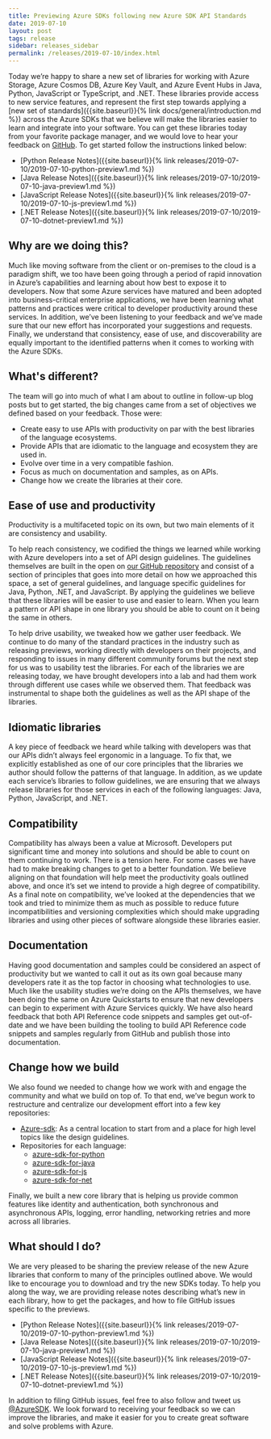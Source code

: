 ```yaml
---
title: Previewing Azure SDKs following new Azure SDK API Standards
date: 2019-07-10
layout: post
tags: release
sidebar: releases_sidebar
permalink: /releases/2019-07-10/index.html
---
```


Today we’re happy to share a new set of libraries for working with Azure Storage,  Azure Cosmos DB, Azure Key Vault, and Azure Event Hubs in Java, Python, JavaScript or TypeScript, and .NET. These libraries provide access to new service features, and represent the first step towards applying a [new set of standards]({{site.baseurl}}{% link docs/general/introduction.md %}) across the Azure SDKs that we believe will make the libraries easier to learn and integrate into your software. You can get these libraries today from your favorite package manager, and we would love to hear your feedback on [GitHub](https://github.com/azure/azure-sdk/issues/). To get started follow the instructions linked below:

* [Python Release Notes]({{site.baseurl}}{% link releases/2019-07-10/2019-07-10-python-preview1.md %})
* [Java Release Notes]({{site.baseurl}}{% link releases/2019-07-10/2019-07-10-java-preview1.md %})
* [JavaScript Release Notes]({{site.baseurl}}{% link releases/2019-07-10/2019-07-10-js-preview1.md %})
* [.NET Release Notes]({{site.baseurl}}{% link releases/2019-07-10/2019-07-10-dotnet-preview1.md %})

## Why are we doing this?

Much like moving software from the client or on-premises to the cloud is a paradigm shift, we too have been going through a period of rapid innovation in Azure’s capabilities and learning about how best to expose it to developers. Now that some Azure services have matured and been adopted into business-critical enterprise applications, we have been learning what patterns and practices were critical to developer productivity around these services. In addition, we’ve been listening to your feedback and we’ve made sure that our new effort has incorporated your suggestions and requests. Finally, we understand that consistency, ease of use, and discoverability are equally important to the identified patterns when it comes to working with the Azure SDKs.

## What's different?

The team will go into much of what I am about to outline in follow-up blog posts but to get started, the big changes came from a set of objectives we defined based on your feedback. Those were:

* Create easy to use APIs with productivity on par with the best libraries of the language ecosystems.
* Provide APIs that are idiomatic to the language and ecosystem they are used in.
* Evolve over time in a very compatible fashion.
* Focus as much on documentation and samples, as on APIs.
* Change how we create the libraries at their core.

## Ease of use and productivity

Productivity is a multifaceted topic on its own, but two main elements of it are consistency and usability.

To help reach consistency, we codified the things we learned while working with Azure developers into a set of API design guidelines. The guidelines themselves are built in the open on [our GitHub repository](https://github.com/azure/azure-sdk/) and consist of a section of principles that goes into more detail on how we approached this space, a set of general guidelines, and language specific guidelines for Java, Python, .NET, and JavaScript. By applying the guidelines we believe that these libraries will be easier to use and easier to learn. When you learn a pattern or API shape in one library you should be able to count on it being the same in others.

To help drive usability, we tweaked how we gather user feedback. We continue to do many of the standard practices in the industry such as releasing previews, working directly with developers on their projects, and responding to issues in many different community forums but the next step for us was to usability test the libraries. For each of the libraries we are releasing today, we have brought developers into a lab and had them work through different use cases while we observed them. That feedback was instrumental to shape both the guidelines as well as the API shape of the libraries.

## Idiomatic libraries

A key piece of feedback we heard while talking with developers was that our APIs didn’t always feel ergonomic in a language. To fix that, we explicitly established as one of our core principles that the libraries we author should follow the patterns of that language. In addition, as we update each service’s libraries to follow guidelines, we are ensuring that we always release libraries for those services in each of the following languages: Java, Python, JavaScript, and .NET.

## Compatibility

Compatibility has always been a value at Microsoft. Developers put significant time and money into solutions and should be able to count on them continuing to work. There is a tension here. For some cases we have had to make breaking changes to get to a better foundation. We believe aligning on that foundation will help meet the productivity goals outlined above, and once it’s set we intend to provide a high degree of compatibility. As a final note on compatibility, we’ve looked at the dependencies that we took and tried to minimize them as much as possible to reduce future incompatibilities and versioning complexities which should make upgrading libraries and using other pieces of software alongside these libraries easier.

## Documentation

Having good documentation and samples could be considered an aspect of productivity but we wanted to call it out as its own goal because many developers rate it as the top factor in choosing what technologies to use. Much like the usability studies we’re doing on the APIs themselves, we have been doing the same on Azure Quickstarts to ensure that new developers can begin to experiment with Azure Services quickly. We have also heard feedback that both API Reference code snippets and samples get out-of-date and we have been building the tooling to build API Reference code snippets and samples regularly from GitHub and publish those into documentation.

## Change how we build

We also found we needed to change how we work with and engage the community and what we build on top of. To that end, we’ve begun work to restructure and centralize our development effort into a few key repositories:

* [Azure-sdk](https://github.com/azure/azure-sdk): As a central location to start from and a place for high level topics like the design guidelines.
* Repositories for each language:
  * [azure-sdk-for-python](https://github.com/azure/azure-sdk-for-python)
  * [azure-sdk-for-java](https://github.com/azure/azure-sdk-for-java)
  * [azure-sdk-for-js](https://github.com/azure/azure-sdk-for-js)
  * [azure-sdk-for-net](https://github.com/azure/azure-sdk-for-net)

Finally, we built a new core library that is helping us provide common features like identity and authentication, both synchronous and asynchronous APIs, logging, error handling, networking retries and more across all libraries.

## What should I do?

We are very pleased to be sharing the preview release of the new Azure libraries that conform to many of the principles outlined above. We would like to encourage you to download and try the new SDKs today. To help you along the way, we are providing release notes describing what’s new in each library, how to get the packages, and how to file GitHub issues specific to the previews.

* [Python Release Notes]({{site.baseurl}}{% link releases/2019-07-10/2019-07-10-python-preview1.md %})
* [Java Release Notes]({{site.baseurl}}{% link releases/2019-07-10/2019-07-10-java-preview1.md %})
* [JavaScript Release Notes]({{site.baseurl}}{% link releases/2019-07-10/2019-07-10-js-preview1.md %})
* [.NET Release Notes]({{site.baseurl}}{% link releases/2019-07-10/2019-07-10-dotnet-preview1.md %})

In addition to filing GitHub issues, feel free to also follow and tweet us [@AzureSDK](https://twitter.com/AzureSDK). We look forward to receiving your feedback so we can improve the libraries, and make it easier for you to create great software and solve problems with Azure.